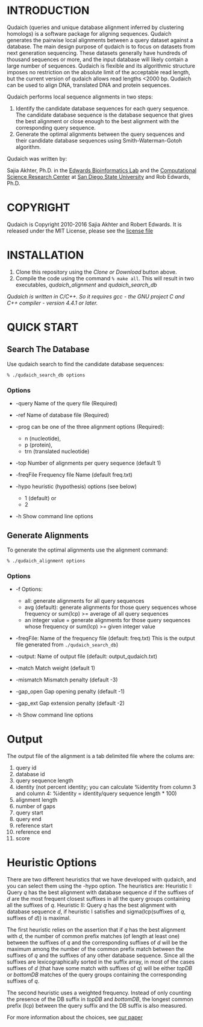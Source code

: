 # INTRODUCTION

Qudaich (queries and unique database alignment inferred by clustering homologs) is a software package for aligning sequences. Qudaich generates the pairwise local alignments between a query dataset against a database. The main design purpose of qudaich is to focus on datasets from next generation sequencing. These datasets generally have hundreds of thousand sequences or more, and the input database will likely contain a large number of sequences. Qudaich is flexible and its algorithmic structure imposes no restriction on the absolute limit of the acceptable read length, but the current version of qudaich allows read lengths &lt;2000 bp. Qudaich can be used to align DNA, translated DNA and protein sequences.

Qudaich performs local sequence alignments in two steps:

1.  Identify the candidate database sequences for each query sequence. The candidate database sequence is the database sequence that gives the best alignment or close enough to the best alignment with the corresponding query sequence.
2.  Generate the optimal alignments between the query sequences and their candidate database sequences using Smith-Waterman-Gotoh algorithm.

Qudaich was written by:

Sajia Akhter, Ph.D. in the [Edwards Bioinformatics Lab](http://edwards.sdsu.edu/research/) and the [Computational Science Research Center](http://www.csrc.sdsu.edu/csrc/) at [San Diego State University](http://www.sdsu.edu/)
and Rob Edwards, Ph.D.

# COPYRIGHT

Qudaich is Copyright 2010-2016 Sajia Akhter and Robert Edwards. It is released under the MIT License, please see the [license file](LICENSE)

# INSTALLATION

1.  Clone this repository using the *Clone or Download* button above.
2.  Compile the code using the command `% make all`. This will result in two executables, *qudaich_alignment* and *qudaich_search_db*

*Qudaich is written in C/C++. So it requires gcc - the GNU project C and C++ compiler - version 4.4.1 or later.*

# QUICK START

## Search The Database

Use qudaich search to find the candidate database sequences:

```% ./qudaich_search_db options```

### Options

* -query Name of the query file (Required)
* -ref Name of database file (Required)
* -prog can be one of the three alignment options (Required):
	* n (nucleotide), 
	* p (protein), 
	* trn (translated nucleotide) 
* -top Number of alignments per query sequence (default 1)
* -freqFile Frequency file Name (default freq.txt)
* -hypo heuristic (hypothesis) options (see below)
	* 1 (default)  or
	* 2

* -h Show command line options

## Generate Alignments

To generate the optimal alignments use the alignment command: 

```% ./qudaich_alignment options```

### Options

* -f Options:
	* all: generate alignments for all query sequences  
	* avg (default): generate alignments for those query sequences whose frequency or sum(lcp) >= average of all query sequences
	* an integer value = generate alignments for those query sequences whose frequency or sum(lcp) >= given integer value

* -freqFile: Name of the frequency file (default: freq.txt) This is the output file generated from `./qudaich_search_db`) 
* -output: Name of output file (default: output\_qudaich.txt)
* -match Match weight (default 1)
* -mismatch Mismatch penalty (default -3)
* -gap\_open Gap opening penalty (default -1)
* -gap\_ext Gap extension penalty (default -2)
* -h Show command line options

# Output


The output file of the alignment is a tab delimited file where the colums are: 

1. query id 
2. database id 
3. query sequence length 
4. identity (not percent identity; you can calculate %identity from column 3 and column 4: %identity = identity/query sequence length * 100) 
5. alignment length 
6. number of gaps
7. query start 
8. query end 
9. reference start 
10. reference end 
11. score


# Heuristic Options

There are two different heuristics that we have developed with qudaich, and you can select them using the -hypo option. The heuristics are:
Heuristic I: Query *q* has the best alignment with database sequence *d* if the suffixes of *d* are the most frequent closest suffixes in all the query groups containing all the suffixes of *q*.
Heuristic II: Query *q* has the best alignment with database sequence *d*, if heuristic I satisfies and sigma(lcp(suffixes of *q*, suffixes of *d*)) is maximal.


The first heuristic relies on the assertion that if *q* has the best alignment with *d*, the number of common prefix matches (of length at least one) between the suffixes of *q* and the corresponding suffixes of *d* will be the maximum among the number of the common prefix match between the suffixes of *q* and the suffixes of any other database sequence. Since all the suffixes are lexicographically sorted in the suffix array, in most of the cases suffixes of *d* (that have some match with suffixes of *q*) will be either *topDB* or *bottomDB* matches of the query groups containing the corresponding suffixes of *q*.


The second heuristic uses a weighted frequency. Instead of only counting the presence of the DB suffix in *topDB* and *bottomDB*, the longest common prefix (lcp) between the query suffix and the DB suffix is also measured. 

For more information about the choices, see [our paper](http://edwards.sdsu.edu/)



